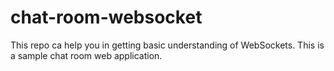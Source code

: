 # chat-room-websocket

This repo ca help you in getting basic understanding of WebSockets. This is a sample chat room web application.
